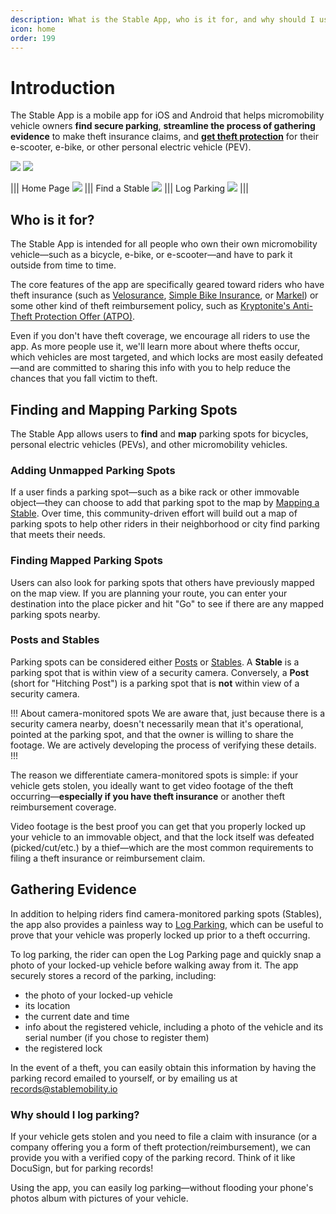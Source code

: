 ```yaml
---
description: What is the Stable App, who is it for, and why should I use it?
icon: home
order: 199
---
```


# Introduction

The Stable App is a mobile app for iOS and Android that helps micromobility vehicle owners **find secure parking**, **streamline the process of gathering evidence** to make theft insurance claims, and [**get theft protection**](stablecare/what-is-stablecare.md) for their e-scooter, e-bike, or other personal electric vehicle (PEV).

[![](static/buttons/google-play-button.png)](https://play.google.com/store/apps/details?id=com.stablemobility.stableapp) [![](static/buttons/app-store-button.png)](https://apps.apple.com/us/app/stable-pev-theft-protection/id6446907426)


||| Home Page
![](static/screenshots/intro/home-page.png)
||| Find a Stable
![](static/screenshots/intro/find-a-stable.png)
||| Log Parking
![](static/screenshots/intro/log-parking.png)
|||

## Who is it for?

The Stable App is intended for all people who own their own micromobility vehicle—such as a bicycle, e-bike, or e-scooter—and have to park it outside from time to time.

The core features of the app are specifically geared toward riders who have theft insurance (such as [Velosurance](https://velosurance.com), [Simple Bike Insurance](https://simplebikeinsurance.com), or [Markel](https://www.markelinsurance.com/bicycle)) or some other kind of theft reimbursement policy, such as [Kryptonite's Anti-Theft Protection Offer (ATPO)](https://shop.kryptonitelock.com/atpo\_landing\_pages/register-for-anti-theft-en.html?origin=en.html).

Even if you don't have theft coverage, we encourage all riders to use the app. As more people use it, we'll learn more about where thefts occur, which vehicles are most targeted, and which locks are most easily defeated—and are committed to sharing this info with you to help reduce the chances that you fall victim to theft.

## Finding and Mapping Parking Spots

The Stable App allows users to **find** and **map** parking spots for bicycles, personal electric vehicles (PEVs), and other micromobility vehicles.

### Adding Unmapped Parking Spots

If a user finds a parking spot—such as a bike rack or other immovable object—they can choose to add that parking spot to the map by [Mapping a Stable](overview/mapping-stables.md). Over time, this community-driven effort will build out a map of parking spots to help other riders in their neighborhood or city find parking that meets their needs.

### Finding Mapped Parking Spots

Users can also look for parking spots that others have previously mapped on the map view. If you are planning your route, you can enter your destination into the place picker and hit "Go" to see if there are any mapped parking spots nearby.

### Posts and Stables

Parking spots can be considered either [Posts](definitions/post.md) or [Stables](definitions/stable.md). A **Stable** is a parking spot that is within view of a security camera. Conversely, a **Post** (short for "Hitching Post") is a parking spot that is **not** within view of a security camera.

!!! About camera-monitored spots
We are aware that, just because there is a security camera nearby, doesn't necessarily mean that it's operational, pointed at the parking spot, and that the owner is willing to share the footage. We are actively developing the process of verifying these details.
!!!

The reason we differentiate camera-monitored spots is simple: if your vehicle gets stolen, you ideally want to get video footage of the theft occurring—**especially if you have theft insurance** or another theft reimbursement coverage.

Video footage is the best proof you can get that you properly locked up your vehicle to an immovable object, and that the lock itself was defeated (picked/cut/etc.) by a thief—which are the most common requirements to filing a theft insurance or reimbursement claim.

## Gathering Evidence

In addition to helping riders find camera-monitored parking spots (Stables), the app also provides a painless way to [Log Parking](overview/logging-parking.md), which can be useful to prove that your vehicle was properly locked up prior to a theft occurring.

To log parking, the rider can open the Log Parking page and quickly snap a photo of your locked-up vehicle before walking away from it. The app securely stores a record of the parking, including:

- the photo of your locked-up vehicle
- its location
- the current date and time
- info about the registered vehicle, including a photo of the vehicle and its serial number (if you chose to register them)
- the registered lock

In the event of a theft, you can easily obtain this information by having the parking record emailed to yourself, or by emailing us at records@stablemobility.io

### Why should I log parking?

If your vehicle gets stolen and you need to file a claim with insurance (or a company offering you a form of theft protection/reimbursement), we can provide you with a verified copy of the parking record. Think of it like DocuSign, but for parking records!

Using the app, you can easily log parking—without flooding your phone's photos album with pictures of your vehicle.

